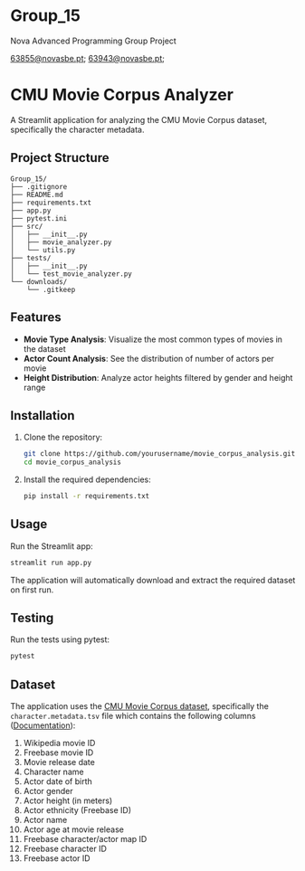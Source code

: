 # Group_15
 Nova Advanced Programming Group Project

63855@novasbe.pt; 63943@novasbe.pt; 


# CMU Movie Corpus Analyzer

A Streamlit application for analyzing the CMU Movie Corpus dataset, specifically the character metadata.

## Project Structure

```
Group_15/
├── .gitignore
├── README.md
├── requirements.txt
├── app.py
├── pytest.ini
├── src/
│   ├── __init__.py
│   ├── movie_analyzer.py
│   └── utils.py
├── tests/
│   ├── __init__.py
│   └── test_movie_analyzer.py
└── downloads/
    └── .gitkeep
```

## Features

- **Movie Type Analysis**: Visualize the most common types of movies in the dataset
- **Actor Count Analysis**: See the distribution of number of actors per movie
- **Height Distribution**: Analyze actor heights filtered by gender and height range

## Installation

1. Clone the repository:
   ```bash
   git clone https://github.com/yourusername/movie_corpus_analysis.git
   cd movie_corpus_analysis
   ```

2. Install the required dependencies:
   ```bash
   pip install -r requirements.txt
   ```

## Usage

Run the Streamlit app:
```bash
streamlit run app.py
```

The application will automatically download and extract the required dataset on first run.

## Testing

Run the tests using pytest:
```bash
pytest
```

## Dataset

The application uses the [CMU Movie Corpus dataset](https://www.cs.cmu.edu/~ark/personas/data/MovieSummaries.tar.gz), specifically the `character.metadata.tsv` file which contains the following columns ([Documentation](https://www.cs.cmu.edu/~ark/personas/)):

1. Wikipedia movie ID
2. Freebase movie ID
3. Movie release date
4. Character name
5. Actor date of birth
6. Actor gender
7. Actor height (in meters)
8. Actor ethnicity (Freebase ID)
9. Actor name
10. Actor age at movie release
11. Freebase character/actor map ID
12. Freebase character ID
13. Freebase actor ID
